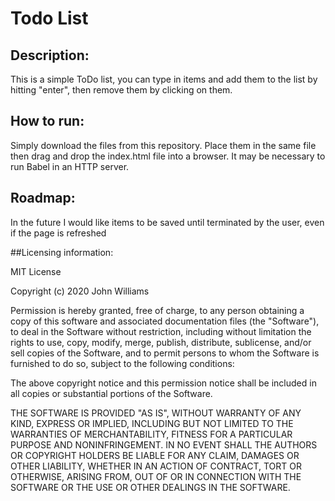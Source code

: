 # Todo List

## Description: 
This is a simple ToDo list, you can type in items and add them to the list by hitting "enter", then remove them by clicking on them. 

## How to run: 
Simply download the files from this repository. Place them in the same file then drag and drop the index.html file into a browser. It may be necessary to run Babel in an HTTP server. 

## Roadmap:
In the future I would like items to be saved until terminated by the user, even if the page is refreshed

##Licensing information: 

MIT License

Copyright (c) 2020 John Williams

Permission is hereby granted, free of charge, to any person obtaining a copy of this software and associated documentation files (the "Software"), to deal in the Software without restriction, including without limitation the rights to use, copy, modify, merge, publish, distribute, sublicense, and/or sell copies of the Software, and to permit persons to whom the Software is furnished to do so, subject to the following conditions:

The above copyright notice and this permission notice shall be included in all copies or substantial portions of the Software.

THE SOFTWARE IS PROVIDED "AS IS", WITHOUT WARRANTY OF ANY KIND, EXPRESS OR IMPLIED, INCLUDING BUT NOT LIMITED TO THE WARRANTIES OF MERCHANTABILITY, FITNESS FOR A PARTICULAR PURPOSE AND NONINFRINGEMENT. IN NO EVENT SHALL THE AUTHORS OR COPYRIGHT HOLDERS BE LIABLE FOR ANY CLAIM, DAMAGES OR OTHER LIABILITY, WHETHER IN AN ACTION OF CONTRACT, TORT OR OTHERWISE, ARISING FROM, OUT OF OR IN CONNECTION WITH THE SOFTWARE OR THE USE OR OTHER DEALINGS IN THE SOFTWARE.
